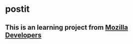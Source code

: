 # postit

## This is an learning project from [Mozilla Developers](https://developer.mozilla.org/en-US/)
